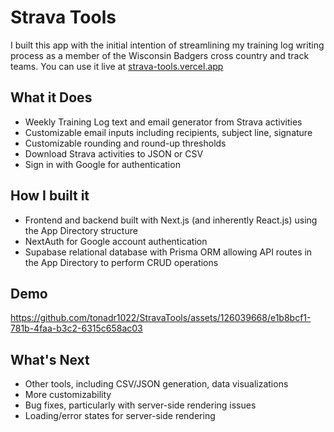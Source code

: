 # Strava Tools
I built this app with the initial intention of streamlining my training log writing process as a member of the Wisconsin Badgers cross country and track teams.
You can use it live at [strava-tools.vercel.app](https://strava-tools.vercel.app/)

## What it Does
- Weekly Training Log text and email generator from Strava activities
- Customizable email inputs including recipients, subject line, signature
- Customizable rounding and round-up thresholds
- Download Strava activities to JSON or CSV
- Sign in with Google for authentication

## How I built it
- Frontend and backend built with Next.js (and inherently React.js) using the App Directory structure
- NextAuth for Google account authentication
- Supabase relational database with Prisma ORM allowing API routes in the App Directory to perform CRUD operations

## Demo
https://github.com/tonadr1022/StravaTools/assets/126039668/e1b8bcf1-781b-4faa-b3c2-6315c658ac03


## What's Next
- Other tools, including CSV/JSON generation, data visualizations
- More customizability
- Bug fixes, particularly with server-side rendering issues
- Loading/error states for server-side rendering
